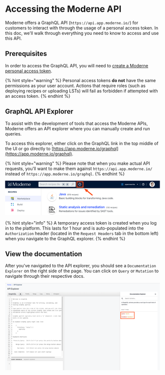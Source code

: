 # Accessing the Moderne API

Moderne offers a GraphQL API (`https://api.app.moderne.io/`) for customers to interact with through the usage of a personal access token. In this doc, we'll walk through everything you need to know to access and use this API.

## Prerequisites

In order to access the GraphQL API, you will need to [create a Moderne personal access token](../references/create-api-access-tokens.md).

{% hint style="warning" %}
Personal access tokens **do not** have the same permissions as your user account. Actions that require roles (such as deploying recipes or uploading LSTs) will fail as forbidden if attempted with an access token.
{% endhint %}

## GraphQL API Explorer

To assist with the development of tools that access the Moderne APIs, Moderne offers an API explorer where you can manually create and run queries.

To access this explorer, either click on the GraphQL link in the top middle of the UI or go directly to [https://app.moderne.io/graphql](https://app.moderne.io/graphql).

{% hint style="warning" %}
Please note that when you make actual API requests, you'll want to make them against `https://api.app.moderne.io/` instead of `https://app.moderne.io/graphql`.
{% endhint %}

![](../../../.gitbook/assets/graphql-link.png)

{% hint style="info" %}
A temporary access token is created when you log in to the platform. This lasts for 1 hour and is auto-populated into the `Authorization` header (located in the `Request Headers` tab in the bottom left) when you navigate to the GraphQL explorer.
{% endhint %}

## View the documentation

After you've navigated to the API explorer, you should see a `Documentation Explorer` on the right side of the page. You can click on `Query` or `Mutation` to navigate through their respective docs.

![](../../../.gitbook/assets/graphql-documentation.png)
